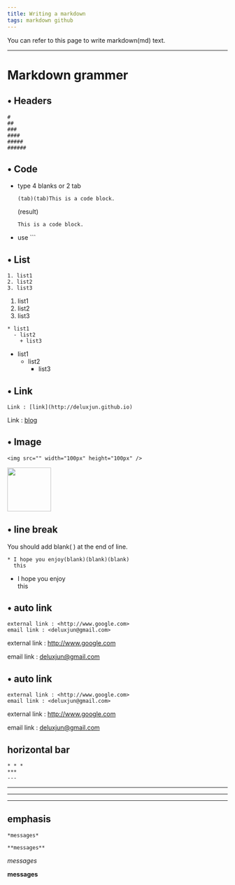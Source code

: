 ```yaml
---
title: Writing a markdown
tags: markdown github
---
```


You can refer to this page to write markdown(md) text.

---

# Markdown grammer

## • Headers

```
#
##
###
####
#####
######
```

## • Code

- type 4 blanks or 2 tab

      (tab)(tab)This is a code block.

  (result)

      This is a code block.

- use ```

## • List

```
1. list1
2. list2
3. list3
```

1. list1
2. list2
3. list3

```
* list1
  - list2
    + list3
```

- list1
  - list2
    - list3

## • Link

```
Link : [link](http://deluxjun.github.io)
```

Link : [blog](http://deluxjun.github.io)

## • Image

```
<img src="" width="100px" height="100px" />
```

<img src="" width="100px" height="100px" />

## • line break

You should add blank( ) at the end of line.

```
* I hope you enjoy(blank)(blank)(blank)
  this
```

- I hope you enjoy  
  this

## • auto link

```
external link : <http://www.google.com>
email link : <deluxjun@gmail.com>
```

external link : <http://www.google.com>

email link : <deluxjun@gmail.com>

## • auto link

```
external link : <http://www.google.com>
email link : <deluxjun@gmail.com>
```

external link : <http://www.google.com>

email link : <deluxjun@gmail.com>

## horizontal bar

```
* * *
***
---
```

---

---

---

## emphasis

```
*messages*

**messages**
```

_messages_

**messages**
